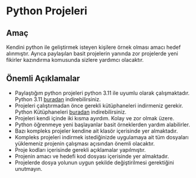 # Python Projeleri
## Amaç
Kendini python ile geliştirmek isteyen kişilere örnek olması amacı hedef alınmıştır. Ayrıca paylaşılan 
basit projelerin yanında zor projelerde yeni fikirler kazındırma komusunda sizlere yardımcı olacaktır.
## Önemli Açıklamalar
* Paylaştığım python projeleri python 3.11 ile uyumlu olarak çalışmaktadır. Python 3.11 [buradan](https://www.python.org/downloads/)
indirebilirsiniz.
* Projeleri çalıştırmadan önce gerekli kütüphaneleri indirmeniz gerekir. Python Kütüphaneleri [buradan](https://pypi.org/) indirebilirsiniz.
* Projeleri kendi içinde iki kısma ayırdım. Kolay ve zor olmak üzere.
* Python öğrenmeye yeni başlayanlar basit örneklerden yardım alabilirler.
* Bazı kompleks projeler kendine ait klasör içerisinde yer almaktadır.
* Kompleks projeleri indirmek istediğinizde uygulamaya ait tüm dosyaları yüklemeniz projenin çalışması açısından önemli olacaktır.
* Proje kodları içerisinde gerekli açıklamalar yapılmıştır.
* Projenin amacı ve hedefi kod dosyası içerisinde yer almaktadır.
* Projelerde dosya yolunun uygun şekilde değiştirilmesi gerektiğini unutmayın.
